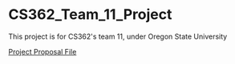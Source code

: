 # CS362_Team_11_Project
This project is for CS362's team 11, under Oregon State University

[Project Proposal File](https://oregonstateuniversity.sharepoint.com/:w:/s/CS362Team11/ETGLmUb23DdHiFLOtJ9SXWUBdqRmc1xOupLORA2wPgYZ4A?e=SwyDTo)

